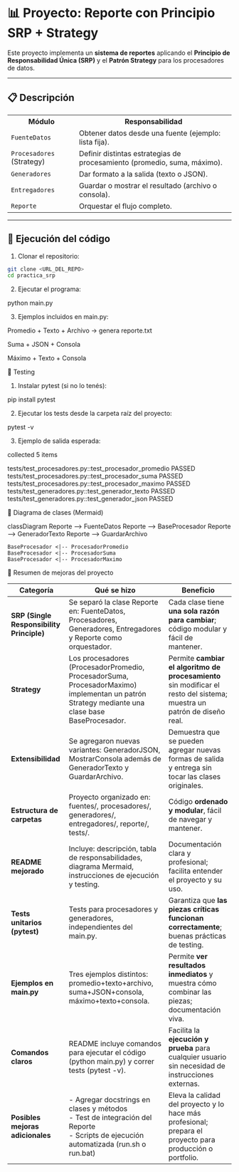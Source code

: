# 📊 Proyecto: Reporte con Principio SRP + Strategy

Este proyecto implementa un **sistema de reportes** aplicando el **Principio de Responsabilidad Única (SRP)** y el **Patrón Strategy** para los procesadores de datos.

---

## 📋 Descripción

<table>
  <tr>
    <th>Módulo</th>
    <th>Responsabilidad</th>
  </tr>
  <tr>
    <td><code>FuenteDatos</code></td>
    <td>Obtener datos desde una fuente (ejemplo: lista fija).</td>
  </tr>
  <tr>
    <td><code>Procesadores</code> (Strategy)</td>
    <td>Definir distintas estrategias de procesamiento (promedio, suma, máximo).</td>
  </tr>
  <tr>
    <td><code>Generadores</code></td>
    <td>Dar formato a la salida (texto o JSON).</td>
  </tr>
  <tr>
    <td><code>Entregadores</code></td>
    <td>Guardar o mostrar el resultado (archivo o consola).</td>
  </tr>
  <tr>
    <td><code>Reporte</code></td>
    <td>Orquestar el flujo completo.</td>
  </tr>
</table>

---

## 🚀 Ejecución del código

1. Clonar el repositorio:
```bash
git clone <URL_DEL_REPO>
cd practica_srp
```

2. Ejecutar el programa:

python main.py

3. Ejemplos incluidos en main.py:

Promedio + Texto + Archivo → genera reporte.txt

Suma + JSON + Consola

Máximo + Texto + Consola

🧪 Testing

1. Instalar pytest (si no lo tenés):

pip install pytest

2. Ejecutar los tests desde la carpeta raíz del proyecto:

pytest -v

3. Ejemplo de salida esperada:

collected 5 items

tests/test_procesadores.py::test_procesador_promedio PASSED
tests/test_procesadores.py::test_procesador_suma PASSED
tests/test_procesadores.py::test_procesador_maximo PASSED
tests/test_generadores.py::test_generador_texto PASSED
tests/test_generadores.py::test_generador_json PASSED

🧩 Diagrama de clases (Mermaid)

classDiagram
    Reporte --> FuenteDatos
    Reporte --> BaseProcesador
    Reporte --> GeneradorTexto
    Reporte --> GuardarArchivo

    BaseProcesador <|-- ProcesadorPromedio
    BaseProcesador <|-- ProcesadorSuma
    BaseProcesador <|-- ProcesadorMaximo

📌 Resumen de mejoras del proyecto
<table> <thead> <tr> <th>Categoría</th> <th>Qué se hizo</th> <th>Beneficio</th> </tr> </thead> <tbody> <tr> <td><strong>SRP (Single Responsibility Principle)</strong></td> <td>Se separó la clase Reporte en: FuenteDatos, Procesadores, Generadores, Entregadores y Reporte como orquestador.</td> <td>Cada clase tiene <strong>una sola razón para cambiar</strong>; código modular y fácil de mantener.</td> </tr> <tr> <td><strong>Strategy</strong></td> <td>Los procesadores (ProcesadorPromedio, ProcesadorSuma, ProcesadorMaximo) implementan un patrón Strategy mediante una clase base BaseProcesador.</td> <td>Permite <strong>cambiar el algoritmo de procesamiento</strong> sin modificar el resto del sistema; muestra un patrón de diseño real.</td> </tr> <tr> <td><strong>Extensibilidad</strong></td> <td>Se agregaron nuevas variantes: GeneradorJSON, MostrarConsola además de GeneradorTexto y GuardarArchivo.</td> <td>Demuestra que se pueden agregar nuevas formas de salida y entrega sin tocar las clases originales.</td> </tr> <tr> <td><strong>Estructura de carpetas</strong></td> <td>Proyecto organizado en: fuentes/, procesadores/, generadores/, entregadores/, reporte/, tests/.</td> <td>Código <strong>ordenado y modular</strong>, fácil de navegar y mantener.</td> </tr> <tr> <td><strong>README mejorado</strong></td> <td>Incluye: descripción, tabla de responsabilidades, diagrama Mermaid, instrucciones de ejecución y testing.</td> <td>Documentación clara y profesional; facilita entender el proyecto y su uso.</td> </tr> <tr> <td><strong>Tests unitarios (pytest)</strong></td> <td>Tests para procesadores y generadores, independientes del main.py.</td> <td>Garantiza que <strong>las piezas críticas funcionan correctamente</strong>; buenas prácticas de testing.</td> </tr> <tr> <td><strong>Ejemplos en main.py</strong></td> <td>Tres ejemplos distintos: promedio+texto+archivo, suma+JSON+consola, máximo+texto+consola.</td> <td>Permite <strong>ver resultados inmediatos</strong> y muestra cómo combinar las piezas; documentación viva.</td> </tr> <tr> <td><strong>Comandos claros</strong></td> <td>README incluye comandos para ejecutar el código (python main.py) y correr tests (pytest -v).</td> <td>Facilita la <strong>ejecución y prueba</strong> para cualquier usuario sin necesidad de instrucciones externas.</td> </tr> <tr> <td><strong>Posibles mejoras adicionales</strong></td> <td>- Agregar docstrings en clases y métodos<br>- Test de integración del Reporte<br>- Scripts de ejecución automatizada (run.sh o run.bat)</td> <td>Eleva la calidad del proyecto y lo hace más profesional; prepara el proyecto para producción o portfolio.</td> </tr> </tbody> </table>

